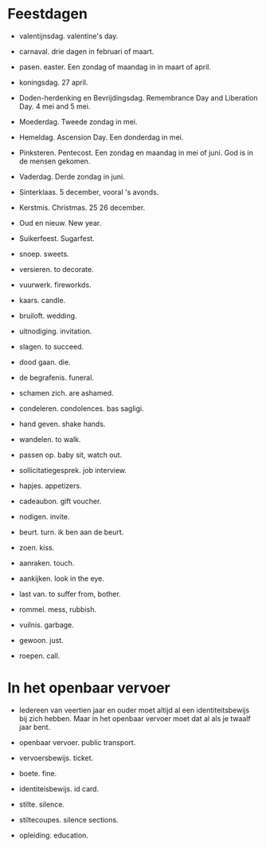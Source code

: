# Feestdagen
- valentijnsdag. valentine's day.
- carnaval. drie dagen in februari of maart.
- pasen. easter. Een zondag of maandag in in maart of april.
- koningsdag. 27 april.
- Doden-herdenking en Bevrijdingsdag. Remembrance Day and Liberation Day. 4 mei and 5 mei.
- Moederdag. Tweede zondag in mei.
- Hemeldag. Ascension Day. Een donderdag in mei.
- Pinksteren. Pentecost. Een zondag en maandag in mei of juni. God is in de mensen gekomen.
- Vaderdag. Derde zondag in juni.
- Sinterklaas. 5 december, vooral 's avonds.
- Kerstmis. Christmas. 25 26 december.
- Oud en nieuw. New year.
- Suikerfeest. Sugarfest.


- snoep. sweets.
- versieren. to decorate.
- vuurwerk. fireworkds.
- kaars. candle.
- bruiloft. wedding.
- uitnodiging. invitation.
- slagen. to succeed.
- dood gaan. die.
- de begrafenis. funeral.
- schamen zich. are ashamed.
- condeleren. condolences. bas sagligi.
- hand geven. shake hands.
- wandelen. to walk.
- passen op. baby sit, watch out.
- sollicitatiegesprek. job interview.
- hapjes. appetizers.
- cadeaubon. gift voucher.
- nodigen. invite.
- beurt. turn. ik ben aan de beurt.
- zoen. kiss.
- aanraken. touch.
- aankijken. look in the eye.
- last van. to suffer from, bother.
- rommel. mess, rubbish.
- vuilnis. garbage.
- gewoon. just.
- roepen. call.

# In het openbaar vervoer

- Iedereen van veertien jaar en ouder moet altijd al een identiteitsbewijs bij zich hebben. Maar in het openbaar vervoer moet dat al als je twaalf jaar bent.

- openbaar vervoer. public transport.
- vervoersbewijs. ticket.
- boete. fine.
- identiteisbewijs. id card.
- stilte. silence.
- stiltecoupes. silence sections.
- opleiding. education.
